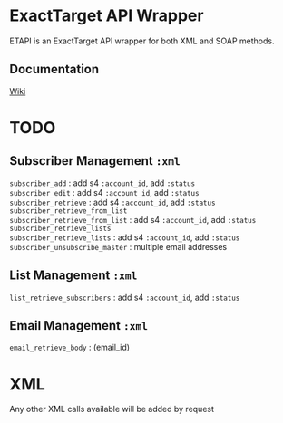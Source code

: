 ExactTarget API Wrapper
=======================

ETAPI is an ExactTarget API wrapper for both XML and SOAP methods.

Documentation
------------
[Wiki](https://github.com/Phiction/etapi/wiki)

TODO
====

Subscriber Management `:xml`
---
`subscriber_add` : add s4 `:account_id`, add `:status`  
`subscriber_edit` : add s4 `:account_id`, add `:status`  
`subscriber_retrieve` : add s4 `:account_id`, add `:status`  
`subscriber_retrieve_from_list`  
`subscriber_retrieve_from_list` : add s4 `:account_id`, add `:status`  
`subscriber_retrieve_lists`  
`subscriber_retrieve_lists` : add s4 `:account_id`, add `:status`  
`subscriber_unsubscribe_master` : multiple email addresses

List Management `:xml`
---
`list_retrieve_subscribers` : add s4 `:account_id`, add `:status`  

Email Management `:xml`
---
`email_retrieve_body` : (email_id)  

XML
===
Any other XML calls available will be added by request